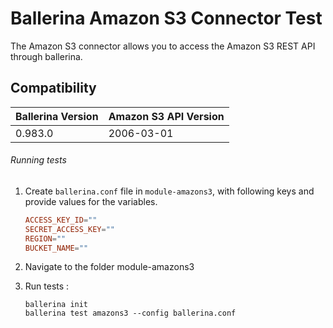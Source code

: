 # Ballerina Amazon S3 Connector Test

The Amazon S3 connector allows you to access the Amazon S3 REST API through ballerina.

## Compatibility
| Ballerina Version | Amazon S3 API Version |
|-------------------|---------------------- |
| 0.983.0           | 2006-03-01           |

###### Running tests

1. Create `ballerina.conf` file in `module-amazons3`, with following keys and provide values for the variables.
    
    ```.conf
    ACCESS_KEY_ID=""
    SECRET_ACCESS_KEY=""
    REGION=""
    BUCKET_NAME=""
    ```
2. Navigate to the folder module-amazons3

3. Run tests :

    ```ballerina
    ballerina init
    ballerina test amazons3 --config ballerina.conf
    ```
```